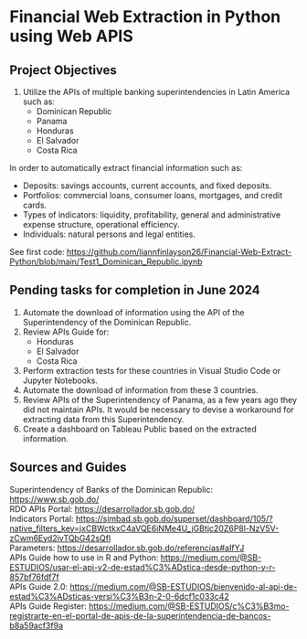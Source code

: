 # Financial Web Extraction in Python using Web APIS

## Project Objectives
1. Utilize the APIs of multiple banking superintendencies in Latin America such as:
   * Dominican Republic
   * Panama
   * Honduras
   * El Salvador
   * Costa Rica

In order to automatically extract financial information such as:
  * Deposits: savings accounts, current accounts, and fixed deposits.
  * Portfolios: commercial loans, consumer loans, mortgages, and credit cards.
  * Types of indicators: liquidity, profitability, general and administrative expense structure, operational efficiency.
  * Individuals: natural persons and legal entities.

See first code: https://github.com/liannfinlayson26/Financial-Web-Extract-Python/blob/main/Test1_Dominican_Republic.ipynb

## Pending tasks for completion in June 2024
1. Automate the download of information using the API of the Superintendency of the Dominican Republic.
2. Review APIs Guide for:
   * Honduras
   * El Salvador
   * Costa Rica
3. Perform extraction tests for these countries in Visual Studio Code or Jupyter Notebooks.
4. Automate the download of information from these 3 countries.
5. Review APIs of the Superintendency of Panama, as a few years ago they did not maintain APIs. It would be necessary to devise a workaround for extracting data from this Superintendency.
6. Create a dashboard on Tableau Public based on the extracted information.


## Sources and Guides
Superintendency of Banks of the Dominican Republic: https://www.sb.gob.do/
<br/> RDO APIs Portal: https://desarrollador.sb.gob.do/ 
<br/> Indicators Portal: https://simbad.sb.gob.do/superset/dashboard/105/?native_filters_key=jxCBWctkxC4aVQE6iNMe4U_jGBtjc20Z6P8l-NzV5V-zCwm6Eyd2ivTQbG42sQfl
<br/> Parameters: https://desarrollador.sb.gob.do/referencias#aIfYJ
<br/> APIs Guide how to use in R and Python: https://medium.com/@SB-ESTUDIOS/usar-el-api-v2-de-estad%C3%ADstica-desde-python-y-r-857bf76fdf7f
<br/> APIs Guide 2.0: https://medium.com/@SB-ESTUDIOS/bienvenido-al-api-de-estad%C3%ADsticas-versi%C3%B3n-2-0-6dcf1c033c42
<br/> APIs Guide Register: https://medium.com/@SB-ESTUDIOS/c%C3%B3mo-registrarte-en-el-portal-de-apis-de-la-superintendencia-de-bancos-b8a59acf3f9a
